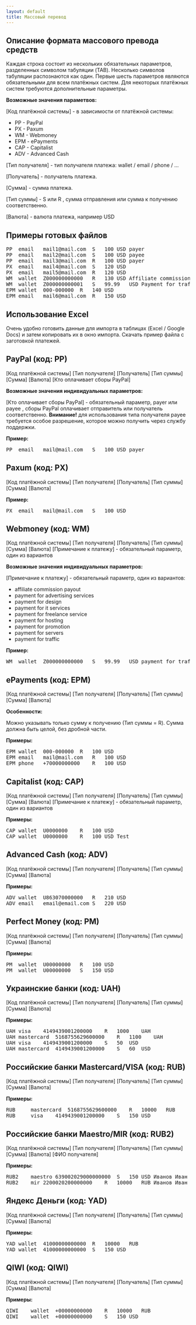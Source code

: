 ```yaml
---
layout: default
title: Массовый перевод
---
```

## Описание формата массового превода средств

Каждая строка состоит из нескольких обязательных параметров, 
разделенных символом табуляции (TAB). Несколько символов 
табуляции распознаются как один. Первые шесть параметров 
являются обязательными для всем платёжных систем. 
Для некоторых платёжных систем требуются дополнительные параметры.

**Возможные значения параметвов:**

[Код платёжной системы] - в зависимости от платёжной системы:

- PP - PayPal
- PX - Paxum
- WM - Webmoney
- EPM - ePayments
- CAP - Capitalist
- ADV - Advanced Cash

[Тип получателя] - тип получателя платежа: wallet / email / phone / ...

[Получатель] - получатель платежа.

[Сумма] - сумма платежа.

[Тип суммы] - S или R , сумма отправления или сумма к получению соответственно.

[Валюта] - валюта платежа, например USD

## Примеры готовых файлов

<pre class='bg-grey-lt-000'>
PP	email	mail1@mail.com	S	100	USD	payer
PP	email	mail2@mail.com	S	100	USD	payee
PP	email	mail3@mail.com	R	100	USD	payer
PX	email	mail4@mail.com	S	120	USD
PX	email	mail5@mail.com	R	120	USD
WM	wallet	Z000000000000	R	130	USD	Affiliate commission payout
WM	wallet	Z000000000001	S	99.99	USD	Payment for traffic
EPM	wallet	000-000000	R	140	USD
EPM	email	mail6@mail.com	R	150	USD
</pre>

## Использование Excel

Очень удобно готовить данные для импорта в таблицах (Excel / Google Docs) и затем копировать их в окно импорта.
Скачать пример файла с заготовкой платежей.

## PayPal (код: PP)

[Код платёжной системы] [Тип получателя] [Получатель] [Тип суммы] [Сумма] [Валюта] [Кто оплачивает сборы PayPal]

**Возможные значения индивидуальных параметров:**

[Кто оплачивает сборы PayPal] - обязательный параметр, payer или payee , сборы PayPal оплачивает отправитель или получатель соответственно. **Внимание!** для использования типа получателя payee требуется особое разрешение, которое можно получить через службу поддержки.

**Пример:**
<pre class='bg-grey-lt-000'>PP	email	mail@mail.com	S	100	USD	payer</pre>

## Paxum (код: PX)

[Код платёжной системы] [Тип получателя] [Получатель] [Тип суммы] [Сумма] [Валюта]

**Пример:**
<pre class='bg-grey-lt-000'>PX	email	mail@mail.com	S	100	USD</pre>

## Webmoney (код: WM)

[Код платёжной системы] [Тип получателя] [Получатель] [Тип суммы] [Сумма] [Валюта] [Примечание к платежу] - обязательный параметр, один из вариантов

**Возможные значения индивидуальных параметров:**

[Примечание к платежу] - обязательный параметр, один из вариантов:
- affiliate commission payout
- payment for advertising services
- payment for design
- payment for it services
- payment for freelance service
- payment for hosting
- payment for promotion
- payment for servers
- payment for traffic

**Пример:**

<pre class='bg-grey-lt-000'>WM	wallet	Z000000000000	S	99.99	USD	payment for traffic</pre>

## ePayments (код: EPM)

[Код платёжной системы] [Тип получателя] [Получатель] [Тип суммы] [Сумма] [Валюта]

**Особенности:**

Можно указывать только сумму к получению (Тип суммы = R). Сумма должна быть целой, без дробной части.

**Примеры:**

<pre class='bg-grey-lt-000'>
EPM	wallet	000-000000	R	100	USD
EPM	email	mail@mail.com	R	100	USD
EPM	phone	+70000000000	R	100	USD
</pre>

## Capitalist (код: CAP)

[Код платёжной системы] [Тип получателя] [Получатель] [Тип суммы] [Сумма] [Валюта] [Примечание к платежу] - обязательный параметр, один из вариантов

**Примеры:**

<pre class='bg-grey-lt-000'>
CAP	wallet	U0000000	R	100	USD
CAP	wallet	U0000000	R	100	USD	Test
</pre>

## Advanced Cash (код: ADV)

[Код платёжной системы] [Тип получателя] [Получатель] [Тип суммы] [Сумма] [Валюта]

**Примеры:**

<pre class='bg-grey-lt-000'>
ADV	wallet	U863070000000	R	210	USD
ADV	email	email@email.com	S	220	USD
</pre>

## Perfect Money (код: PM)

[Код платёжной системы] [Тип получателя] [Получатель] [Тип суммы] [Сумма] [Валюта]

**Примеры:**

<pre class='bg-grey-lt-000'>
PM	wallet	U00000000	R	100	USD
PM	wallet	U00000000	S	150	USD
</pre>

## Украинские банки (код: UAH)

[Код платёжной системы] [Тип получателя] [Получатель] [Тип суммы] [Сумма] [Валюта]

**Примеры:**

<pre class='bg-grey-lt-000'>
UAH	visa	4149439001200000	R	1000	UAH
UAH	mastercard	5168755629600000	R	1100	UAH
UAH	visa	4149439001200000	S	50	USD
UAH	mastercard	4149439001200000	S	60	USD
</pre>

## Российские банки Mastercard/VISA (код: RUB)

[Код платёжной системы] [Тип получателя] [Получатель] [Тип суммы] [Сумма] [Валюта]

**Примеры:**

<pre class='bg-grey-lt-000'>
RUB 	mastercard	5168755629600000	R	10000	RUB
RUB 	visa	4149439001200000	S	150	USD
</pre>

## Российские банки Maestro/MIR (код: RUB2)

[Код платёжной системы] [Тип получателя] [Получатель] [Тип суммы] [Сумма] [Валюта] [ФИО получателя]

**Примеры:**

<pre class='bg-grey-lt-000'>
RUB2	maestro	639002029000000000	S	150	USD	Иванов Иван Иванович
RUB2	mir	2200020200000000	R	10000	RUB	Иванов Иван Иванович
</pre>

## Яндекс Деньги (код: YAD)

[Код платёжной системы] [Тип получателя] [Получатель] [Тип суммы] [Сумма] [Валюта]

**Примеры:**

<pre class='bg-grey-lt-000'>
YAD	wallet	41000000000000	R	10000	RUB
YAD	wallet	41000000000000	S	150	USD
</pre>

## QIWI (код: QIWI)

[Код платёжной системы] [Тип получателя] [Получатель] [Тип суммы] [Сумма] [Валюта]

**Примеры:**

<pre class='bg-grey-lt-000'>
QIWI 	wallet	+00000000000	R	10000	RUB
QIWI 	wallet	+00000000000	S	150	USD
</pre>

